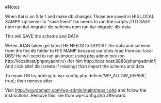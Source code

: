 #Notes

When Itai is on Site 1 and make db changes
Those are saved in HIS LOCAL XAMPP sql server
to "save them"
Itai needs to run the scripts
//TO SAVE
npm run itai-migrate-db-schema
npm run itai-migrate-db-data

This will SAVE the scheme and DATA

WHen JUAN takes get latest
HE NEEDS to EXPORT the data and scheme from the the db folder to HIS MAMP because our sites read from our local DBS!
He will need to run an import using php admin tool (on http://localhost/phpmyadmin/) (for him http://localhost:8888/phpmyadmin/)
And click site1 db (create if missing)
than import the schema and data
 
To repair DB try adding to wp-config.php
define('WP_ALLOW_REPAIR', true);
then remove after

Visit http://yourdomain.com/wp-admin/maint/repair.php and follow the instructions. Remove this line from wp-config.php afterward.